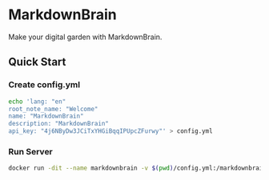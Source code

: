 # MarkdownBrain

Make your digital garden with MarkdownBrain.

## Quick Start

### Create config.yml

```bash
echo 'lang: "en"
root_note_name: "Welcome"
name: "MarkdownBrain"
description: "MarkdownBrain"
api_key: "4j6NByDw3JCiTxYHGiBqqIPUpcZFurwy"' > config.yml
```

### Run Server

```bash
docker run -dit --name markdownbrain -v $(pwd)/config.yml:/markdownbrain/config.yml -p 3000:3000 ghcr.io/blackstorm/markdownbrain-server:latest
```